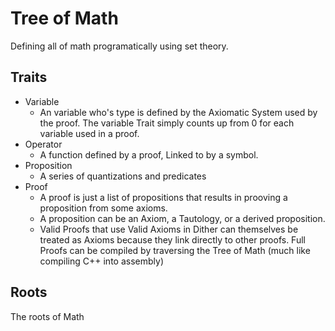 # Tree of Math
Defining all of math programatically using set theory.

## Traits
 - Variable
   - An variable who's type is defined by the Axiomatic System used by the proof. The variable Trait simply counts up from 0 for each variable used in a proof.
 - Operator
   - A function defined by a proof, Linked to by a symbol.
 - Proposition
   - A series of quantizations and predicates
 - Proof
   - A proof is just a list of propositions that results in prooving a proposition from some axioms.
   - A proposition can be an Axiom, a Tautology, or a derived proposition.
   - Valid Proofs that use Valid Axioms in Dither can themselves be treated as Axioms because they link directly to other proofs. Full Proofs can be compiled by traversing the Tree of Math (much like compiling C++ into assembly)

## Roots

The roots of Math